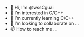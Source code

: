 - 👋 Hi, I’m @wssCguai
- 👀 I’m interested in C/C++
- 🌱 I’m currently learning C/C++
- 💞️ I’m looking to collaborate on ...
- 📫 How to reach me ...

<!---
wssCguai/wssCguai is a ✨ special ✨ repository because its `README.md` (this file) appears on your GitHub profile.
You can click the Preview link to take a look at your changes.
--->

